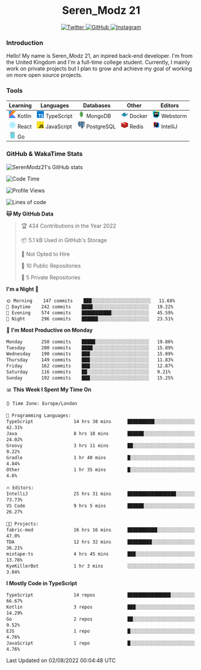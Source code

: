 <div align="center">
  <h1>Seren_Modz 21</h1>
  <a href="https://twitter.com/SerenModz21">
    <img alt="Twitter" src="https://img.shields.io/badge/twitter%20-%231DA1F2.svg?&style=for-the-badge&logo=Twitter&logoColor=white">
  </a>
  <a href="https://github.com/SerenModz21">
    <img alt="GitHub" src="https://img.shields.io/badge/github%20-%23121011.svg?&style=for-the-badge&logo=github&logoColor=white">
  </a>
  <a href="https://www.instagram.com/serenmodz21">
    <img alt="Instagram" src="https://img.shields.io/badge/instagram%20-%23E4405F.svg?&style=for-the-badge&logo=Instagram&logoColor=white">
  </a>
</div>

### Introduction

Hello! My name is Seren_Modz 21, an inpired back-end developer. I'm from the United Kingdom and I'm a full-time college student. Currently, I mainly work on private projects but I plan to grow and achieve my goal of working on more open source projects. 

### Tools

 **Learning**                                        | **Languages**                                               | **Databases**                                               | **Other**                                           | **Editors**                                                  
-----------------------------------------------------|-------------------------------------------------------------|-------------------------------------------------------------|-----------------------------------------------------|--------------------------------------------------------------
 <img width="19px" src="./assets/kotlin.svg"> Kotlin | <img width="19px" src="./assets/typescript.svg"> TypeScript | <img width="19px" src="./assets/mongodb.svg"> MongoDB       | <img width="19px" src="./assets/docker.svg"> Docker | <img width="19px" src="./assets/webstorm.svg"> Webstorm      
 <img width="19px" src="./assets/react.svg"> React   | <img width="19px" src="./assets/javascript.svg"> JavaScript | <img width="19px" src="./assets/postgresql.svg"> PostgreSQL | <img width="19px" src="./assets/redis.svg"> Redis   | <img width="19px" src="./assets/intellij-idea.svg"> IntelliJ
 <img width="19px" src="./assets/go.svg"> Go         |                                                             |                                                             |                                                     |                                                                                                               

### GitHub & WakaTime Stats

![SerenModz21's GitHub stats](https://github-readme-stats.vercel.app/api?username=SerenModz21&show_icons=true&theme=dark)

<!--START_SECTION:waka-->
![Code Time](http://img.shields.io/badge/Code%20Time-1%2C531%20hrs%2037%20mins-blue)

![Profile Views](http://img.shields.io/badge/Profile%20Views-26-blue)

![Lines of code](https://img.shields.io/badge/From%20Hello%20World%20I%27ve%20Written-13%20Thousand%20lines%20of%20code-blue)

**🐱 My GitHub Data** 

> 🏆 434 Contributions in the Year 2022
 > 
> 📦 5.1 kB Used in GitHub's Storage 
 > 
> 🚫 Not Opted to Hire
 > 
> 📜 10 Public Repositories 
 > 
> 🔑 5 Private Repositories  
 > 
**I'm a Night 🦉** 

```text
🌞 Morning    147 commits    ███░░░░░░░░░░░░░░░░░░░░░░   11.68% 
🌆 Daytime    242 commits    ████░░░░░░░░░░░░░░░░░░░░░   19.22% 
🌃 Evening    574 commits    ███████████░░░░░░░░░░░░░░   45.59% 
🌙 Night      296 commits    ██████░░░░░░░░░░░░░░░░░░░   23.51%

```
📅 **I'm Most Productive on Monday** 

```text
Monday       250 commits    █████░░░░░░░░░░░░░░░░░░░░   19.86% 
Tuesday      200 commits    ████░░░░░░░░░░░░░░░░░░░░░   15.89% 
Wednesday    190 commits    ███░░░░░░░░░░░░░░░░░░░░░░   15.09% 
Thursday     149 commits    ███░░░░░░░░░░░░░░░░░░░░░░   11.83% 
Friday       162 commits    ███░░░░░░░░░░░░░░░░░░░░░░   12.87% 
Saturday     116 commits    ██░░░░░░░░░░░░░░░░░░░░░░░   9.21% 
Sunday       192 commits    ███░░░░░░░░░░░░░░░░░░░░░░   15.25%

```


📊 **This Week I Spent My Time On** 

```text
⌚︎ Time Zone: Europe/London

💬 Programming Languages: 
TypeScript               14 hrs 38 mins      ██████████░░░░░░░░░░░░░░░   42.31% 
Java                     8 hrs 18 mins       ██████░░░░░░░░░░░░░░░░░░░   24.02% 
Groovy                   3 hrs 11 mins       ██░░░░░░░░░░░░░░░░░░░░░░░   9.22% 
Gradle                   1 hr 40 mins        █░░░░░░░░░░░░░░░░░░░░░░░░   4.84% 
Other                    1 hr 35 mins        █░░░░░░░░░░░░░░░░░░░░░░░░   4.6%

🔥 Editors: 
IntelliJ                 25 hrs 31 mins      ██████████████████░░░░░░░   73.73% 
VS Code                  9 hrs 5 mins        ██████░░░░░░░░░░░░░░░░░░░   26.27%

🐱‍💻 Projects: 
fabric-mod               16 hrs 16 mins      ███████████░░░░░░░░░░░░░░   47.0% 
TDA                      12 hrs 32 mins      █████████░░░░░░░░░░░░░░░░   36.21% 
mixtape-ts               4 hrs 45 mins       ███░░░░░░░░░░░░░░░░░░░░░░   13.76% 
KyeKillerBot             1 hr 3 mins         ░░░░░░░░░░░░░░░░░░░░░░░░░   3.04%

```

**I Mostly Code in TypeScript** 

```text
TypeScript               14 repos            ████████████████░░░░░░░░░   66.67% 
Kotlin                   3 repos             ███░░░░░░░░░░░░░░░░░░░░░░   14.29% 
Go                       2 repos             ██░░░░░░░░░░░░░░░░░░░░░░░   9.52% 
EJS                      1 repo              █░░░░░░░░░░░░░░░░░░░░░░░░   4.76% 
JavaScript               1 repo              █░░░░░░░░░░░░░░░░░░░░░░░░   4.76%

```



 Last Updated on 02/08/2022 00:04:48 UTC
<!--END_SECTION:waka-->
